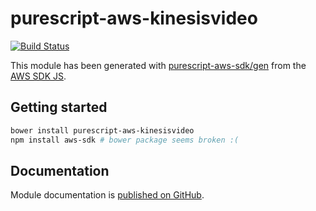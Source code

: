 # purescript-aws-kinesisvideo

[![Build Status](https://app.wercker.com/status/5909b9e96d1080804b17a28f72f87b6b/s/master)](https://app.wercker.com/project/byKey/5909b9e96d1080804b17a28f72f87b6b)

This module has been generated with [purescript-aws-sdk/gen](https://github.com/purescript-aws-sdk/gen) from the [AWS SDK JS](https://github.com/aws/aws-sdk-js).

## Getting started

```sh
bower install purescript-aws-kinesisvideo
npm install aws-sdk # bower package seems broken :(
```

## Documentation

Module documentation is [published on GitHub](https://github.com/purescript-aws-sdk/purescript-aws-kinesisvideo/tree/master/docs).
